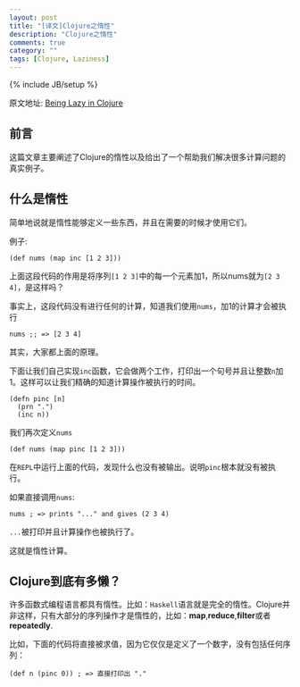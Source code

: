 ```yaml
---
layout: post
title: "[译文]Clojure之惰性"
description: "Clojure之惰性"
comments: true
category: ""
tags: [Clojure, Laziness]
---
```

{% include JB/setup %}

原文地址: [Being Lazy in Clojure](http://noobtuts.com/clojure/being-lazy-in-clojure)

## 前言

这篇文章主要阐述了Clojure的惰性以及给出了一个帮助我们解决很多计算问题的真实例子。

## 什么是惰性

简单地说就是惰性能够定义一些东西，并且在需要的时候才使用它们。

例子:

    (def nums (map inc [1 2 3]))

上面这段代码的作用是将序列`[1 2 3]`中的每一个元素加1，所以nums就为`[2 3 4]`，是这样吗？

事实上，这段代码没有进行任何的计算，知道我们使用`nums`，加1的计算才会被执行

    nums ;; => [2 3 4]

其实，大家都上面的原理。

下面让我们自己实现`inc`函数，它会做两个工作，打印出一个句号并且让整数`n`加1。这样可以让我们精确的知道计算操作被执行的时间。

    (defn pinc [n]
      (prn ".")
      (inc n))

我们再次定义`nums`

    (def nums (map pinc [1 2 3]))

在`REPL`中运行上面的代码，发现什么也没有被输出。说明`pinc`根本就没有被执行。

如果直接调用`nums`:

    nums ; => prints "..." and gives (2 3 4)

`...`被打印并且计算操作也被执行了。

这就是惰性计算。

## Clojure到底有多懒？
许多函数式编程语言都具有惰性。比如：`Haskell`语言就是完全的惰性。Clojure并非这样，只有大部分的序列操作才是惰性的，比如：**map**,**reduce**,**filter**或者**repeatedly**.

比如，下面的代码将直接被求值，因为它仅仅是定义了一个数字，没有包括任何序列：

    (def n (pinc 0)) ; => 直接打印出 "."
